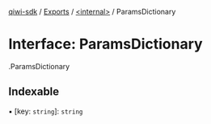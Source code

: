 [qiwi-sdk](../README.md) / [Exports](../modules.md) / [<internal\>](../modules/internal_.md) / ParamsDictionary

# Interface: ParamsDictionary

[<internal>](../modules/internal_.md).ParamsDictionary

## Indexable

▪ [key: `string`]: `string`
